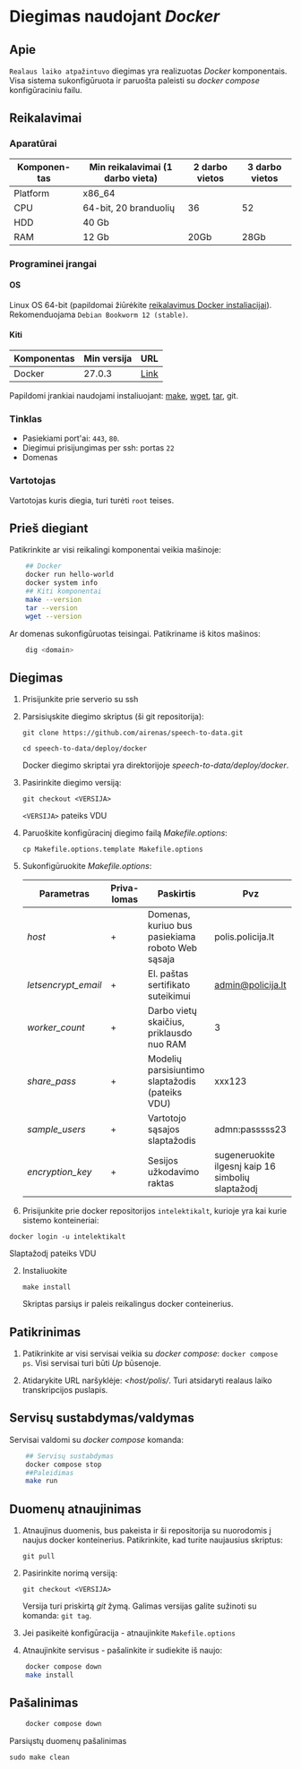 # Diegimas naudojant *Docker*

## Apie

`Realaus laiko atpažintuvo` diegimas yra realizuotas *Docker* komponentais. Visa sistema sukonfigūruota ir paruošta paleisti su *docker compose* konfigūraciniu failu.


## Reikalavimai

### Aparatūrai

| Komponen-tas | Min reikalavimai (1 darbo vieta) | 2 darbo vietos | 3 darbo vietos |
| -----------------|------------------|---------------------|-----------------------|
| Platform | x86_64 | | | 
| CPU | 64-bit, 20 branduolių | 36 | 52 |
| HDD | 40 Gb | | |
| RAM | 12 Gb | 20Gb  | 28Gb|

### Programinei įrangai

#### OS

Linux OS 64-bit (papildomai žiūrėkite [reikalavimus Docker instaliacijai](https://docs.docker.com/engine/install/)). Rekomenduojama `Debian Bookworm 12 (stable)`. 


#### Kiti

| Komponentas | Min versija | URL |
| ---|-|-|
| Docker | 27.0.3 | [Link](https://docs.docker.com/engine/install/)

Papildomi įrankiai naudojami instaliuojant: [make](https://www.gnu.org/software/make/manual/make.html), [wget](https://www.gnu.org/software/wget/manual/wget.html), [tar](https://www.gnu.org/software/tar/manual/), git.

### Tinklas

- Pasiekiami port'ai: `443`, `80`.
- Diegimui prisijungimas per ssh: portas `22`
- Domenas

### Vartotojas

Vartotojas kuris diegia, turi turėti `root` teises.

## Prieš diegiant

Patikrinkite ar visi reikalingi komponentai veikia mašinoje:

```bash
    ## Docker
    docker run hello-world
    docker system info
    ## Kiti komponentai
    make --version
    tar --version
    wget --version
```   
 
Ar domenas sukonfigūruotas teisingai. Patikriname iš kitos mašinos:
```bash
    dig <domain>
```

## Diegimas
1. Prisijunkite prie serverio su ssh

1. Parsisiųskite diegimo skriptus (ši git repositorija):

    `git clone https://github.com/airenas/speech-to-data.git`

    `cd speech-to-data/deploy/docker`

    Docker diegimo skriptai yra direktorijoje *speech-to-data/deploy/docker*.

1. Pasirinkite diegimo versiją:

    `git checkout <VERSIJA>`
    
    `<VERSIJA>` pateiks VDU

1. Paruoškite konfigūracinį diegimo failą *Makefile.options*:

    `cp Makefile.options.template Makefile.options`

1. Sukonfigūruokite *Makefile.options*:

    | Parametras | Priva-lomas | Paskirtis | Pvz |
    |------------------|-----|-----------------------------------|------------------|
    | *host* | + | Domenas, kuriuo bus pasiekiama roboto Web sąsaja | polis.policija.lt | 
    | *letsencrypt_email* | + | El. paštas sertifikato suteikimui | admin@policija.lt |
    | *worker_count* | + | Darbo vietų skaičius, priklausdo nuo RAM | 3 |
    | *share_pass* | + | Modelių parsisiuntimo slaptažodis (pateiks VDU) | xxx123 |
    | *sample_users* | + | Vartotojo sąsajos slaptažodis | admn:passsss23 |
    | *encryption_key* | + | Sesijos užkodavimo raktas | sugeneruokite ilgesnį kaip 16 simbolių slaptažodį |

1. Prisijunkite prie docker repositorijos `intelektikalt`, kurioje yra kai kurie sistemo konteineriai:

`docker login -u intelektikalt`

Slaptažodį pateiks VDU

2. Instaliuokite

    `make install`

    Skriptas parsiųs ir paleis reikalingus docker conteinerius.

## Patikrinimas

1. Patikrinkite ar visi servisai veikia su *docker compose*: `docker compose ps`. Visi servisai turi būti *Up* būsenoje.

1. Atidarykite URL naršyklėje: *<host/polis/*. Turi atsidaryti realaus laiko transkripcijos puslapis.

## Servisų sustabdymas/valdymas

Servisai valdomi su *docker compose* komanda:

```bash
    ## Servisų sustabdymas
    docker compose stop
    ##Paleidimas
    make run
```

## Duomenų atnaujinimas

1. Atnaujinus duomenis, bus pakeista ir ši repositorija su nuorodomis į naujus docker konteinerius. Patikrinkite, kad turite naujausius skriptus:

    `git pull`

1. Pasirinkite norimą versiją:

    `git checkout <VERSIJA>`

    Versija turi priskirtą *git* žymą. Galimas versijas galite sužinoti su komanda: `git tag`.

1. Jei pasikeitė konfigūracija - atnaujinkite `Makefile.options`

1. Atnaujinkite servisus - pašalinkite ir sudiekite iš naujo:

```bash
    docker compose down
    make install
```

## Pašalinimas

```bash
    docker compose down
```

Parsiųstų duomenų pašalinimas
```
sudo make clean
```

